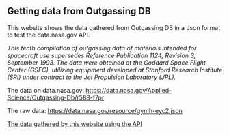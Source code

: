 ## Getting data from Outgassing DB

This website shows the data gathered from Outgassing DB in a Json format to test the data.nasa.gov API.

_This tenth compilation of outgassing data of materials intended for spacecraft use supersedes Reference Publication 1124, Revision 3, September 1993. The data were obtained at the Goddard Space Flight Center (GSFC), utilizing equipment developed at Stanford Research Institute (SRI) under contract to the Jet Propulsion Laboratory (JPL)._

The data on data.nasa.gov: <a href="https://data.nasa.gov/Applied-Science/Outgassing-Db/r588-f7pr">https://data.nasa.gov/Applied-Science/Outgassing-Db/r588-f7pr</a>

The raw data: <a href="https://data.nasa.gov/resource/gymh-eyc2.json">https://data.nasa.gov/resource/gymh-eyc2.json</a>

<a href="data.html">The data gathered by this website using the API</a>

